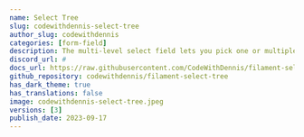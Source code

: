 ```yaml
---
name: Select Tree
slug: codewithdennis-select-tree
author_slug: codewithdennis
categories: [form-field]
description: The multi-level select field lets you pick one or multiple options from a list that's neatly organized into different levels.
discord_url: #
docs_url: https://raw.githubusercontent.com/CodeWithDennis/filament-select-tree/3.x/README.md
github_repository: codewithdennis/filament-select-tree
has_dark_theme: true
has_translations: false
image: codewithdennis-select-tree.jpeg
versions: [3]   
publish_date: 2023-09-17
---
```


